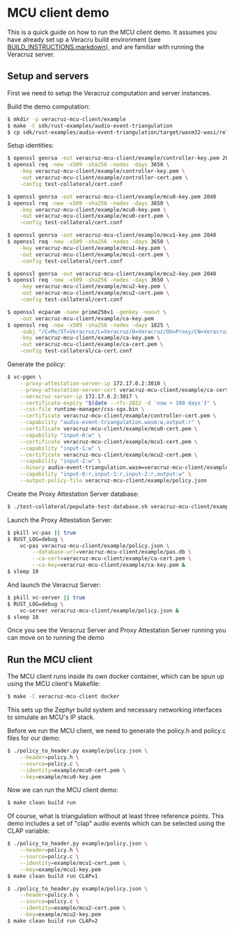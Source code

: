 
# MCU client demo

This is a quick guide on how to run the MCU client demo. It assumes you have
already set up a Veracru build environment (see [BUILD_INSTRUCTIONS.markdown](../BUILD_INSTRUCTIONS.markdown)),
and are familiar with running the Veracruz server.


## Setup and servers

First we need to setup the Veracruz computation and server instances.

Build the demo computation:

``` bash server
$ mkdir -p veracruz-mcu-client/example
$ make -C sdk/rust-examples/audio-event-triangulation
$ cp sdk/rust-examples/audio-event-triangulation/target/wasm32-wasi/release/audio-event-triangulation.wasm veracruz-mcu-client/example/audio-event-triangulation.wasm
```

Setup identities:

``` bash server
$ openssl genrsa -out veracruz-mcu-client/example/controller-key.pem 2048
$ openssl req -new -x509 -sha256 -nodes -days 3650 \
    -key veracruz-mcu-client/example/controller-key.pem \
    -out veracruz-mcu-client/example/controller-cert.pem \
    -config test-collateral/cert.conf

$ openssl genrsa -out veracruz-mcu-client/example/mcu0-key.pem 2048
$ openssl req -new -x509 -sha256 -nodes -days 3650 \
    -key veracruz-mcu-client/example/mcu0-key.pem \
    -out veracruz-mcu-client/example/mcu0-cert.pem \
    -config test-collateral/cert.conf

$ openssl genrsa -out veracruz-mcu-client/example/mcu1-key.pem 2048
$ openssl req -new -x509 -sha256 -nodes -days 3650 \
    -key veracruz-mcu-client/example/mcu1-key.pem \
    -out veracruz-mcu-client/example/mcu1-cert.pem \
    -config test-collateral/cert.conf

$ openssl genrsa -out veracruz-mcu-client/example/mcu2-key.pem 2048
$ openssl req -new -x509 -sha256 -nodes -days 3650 \
    -key veracruz-mcu-client/example/mcu2-key.pem \
    -out veracruz-mcu-client/example/mcu2-cert.pem \
    -config test-collateral/cert.conf

$ openssl ecparam -name prime256v1 -genkey -noout \
    -out veracruz-mcu-client/example/ca-key.pem
$ openssl req -new -x509 -sha256 -nodes -days 1825 \
    -subj "/C=Mx/ST=Veracruz/L=Veracruz/O=Veracruz/OU=Proxy/CN=VeracruzProxyServer" \
    -key veracruz-mcu-client/example/ca-key.pem \
    -out veracruz-mcu-client/example/ca-cert.pem \
    -config test-collateral/ca-cert.conf
```

Generate the policy:

``` bash server
$ vc-pgen \
    --proxy-attestation-server-ip 172.17.0.2:3010 \
    --proxy-attestation-server-cert veracruz-mcu-client/example/ca-cert.pem \
    --veracruz-server-ip 172.17.0.2:3017 \
    --certificate-expiry "$(date --rfc-2822 -d 'now + 100 days')" \
    --css-file runtime-manager/css-sgx.bin \
    --certificate veracruz-mcu-client/example/controller-cert.pem \
    --capability "audio-event-triangulation.wasm:w,output:r" \
    --certificate veracruz-mcu-client/example/mcu0-cert.pem \
    --capability "input-0:w" \
    --certificate veracruz-mcu-client/example/mcu1-cert.pem \
    --capability "input-1:w" \
    --certificate veracruz-mcu-client/example/mcu2-cert.pem \
    --capability "input-2:w" \
    --binary audio-event-triangulation.wasm=veracruz-mcu-client/example/audio-event-triangulation.wasm \
    --capability "input-0:r,input-1:r,input-2:r,output:w" \
    --output-policy-file veracruz-mcu-client/example/policy.json
```

Create the Proxy Attestation Server database:

``` bash server
$ ./test-collateral/populate-test-database.sh veracruz-mcu-client/example/pas.db
```

Launch the Proxy Attestation Server:

``` bash server
$ pkill vc-pas || true
$ RUST_LOG=debug \
    vc-pas veracruz-mcu-client/example/policy.json \
        --database-url=veracruz-mcu-client/example/pas.db \
        --ca-cert=veracruz-mcu-client/example/ca-cert.pem \
        --ca-key=veracruz-mcu-client/example/ca-key.pem &
$ sleep 10
```

And launch the Veracruz Server:

``` bash server
$ pkill vc-server || true
$ RUST_LOG=debug \
    vc-server veracruz-mcu-client/example/policy.json &
$ sleep 10
```

Once you see the Veracruz Server and Proxy Attestation Server running
you can move on to running the demo


## Run the MCU client

The MCU client runs inside its own docker container, which can be spun
up using the MCU client's Makefile:

``` bash
$ make -C veracruz-mcu-client docker
```

This sets up the Zephyr build system and necessary networking interfaces
to simulate an MCU's IP stack.

Before we run the MCU client, we need to generate the policy.h and policy.c
files for our demo:

``` bash client
$ ./policy_to_header.py example/policy.json \
    --header=policy.h \
    --source=policy.c \
    --identity=example/mcu0-cert.pem \
    --key=example/mcu0-key.pem
```

Now we can run the MCU client demo:

``` bash client
$ make clean build run
```

Of course, what is triangulation without at least three reference points. This
demo includes a set of "clap" audio events which can be selected using
the CLAP variable:

``` bash client
$ ./policy_to_header.py example/policy.json \
    --header=policy.h \
    --source=policy.c \
    --identity=example/mcu1-cert.pem \
    --key=example/mcu1-key.pem
$ make clean build run CLAP=1
```

``` bash client
$ ./policy_to_header.py example/policy.json \
    --header=policy.h \
    --source=policy.c \
    --identity=example/mcu2-cert.pem \
    --key=example/mcu2-key.pem
$ make clean build run CLAP=2
```

